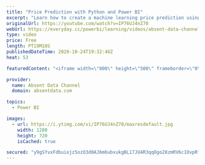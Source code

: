 ```yaml
---
title: "Price Prediction with Python and Power BI"
excerpt: "Learn how to create a machine learning price prediction using Python machine learning linear regression model and a dataset of 54,000 diamonds. This will be ported over to Power BI for a deeper level of interaction.  You can find the files and dataset here: https://github.com/Gaelim/Diamond-Price-Prediction"
originalUrl: https://youtube.com/watch?v=IP76UJ4nZ70
webUrl: https://everyday.cc/powerbi/learning/videos/absent-data-channel-price-prediction-with-python-and-power-bi/
type: video
price: Free
length: PT19M10S
publishedDateTime: 2020-10-24T19:32:46Z
heat: 53

featuredContent: "<iframe width=\"800\" height=\"500\" frameborder=\"0\" src=\"https://www.youtube.com/embed/IP76UJ4nZ70\" allow=\"accelerometer; autoplay; encrypted-media; gyroscope; picture-in-picture\" allowfullscreen></iframe>"

provider:
  name: Absent Data Channel
  domain: absentdata.com

topics:
  - Power BI

images:
  - url: https://i.ytimg.com/vi/IP76UJ4nZ70/maxresdefault.jpg
    width: 1280
    height: 720
    isCached: true

secured: "y9gSYvxFdbuiojz5ozO3d0AJ6m6ubxukgBL17JU4R3qqOgo28zmRV6c1OvpRfgjz67G1655xZGHqL2p7R3KtKxWHmWTbQ9u3ozv8H97aHn7+Y+NM3lyEniyf0StMlMkF6obWHpQX+0VhEs3BvsWuC78oARQLlJzecSDgHANu+cuPwybFSYSWxG+8Qq1Lu8eCpyX7BmUdayUsiBCbcQnvNbGag0z4+k8T4acG+krILwUNEj9T6bzMpc/+GbdUypmezDbvPUlgZNnboBB+Sd2VrmnGesbXOLacftlzjG2kCQiR4BeId5Y8paNgsCjMVrNLthRTqzsPIK1WdDvsh6wwVQEjXAWeC3OKg1Ofo1oHQxha6LWFQvBVi38iTN3UGLh8ZZPlUItfefVuTiGCVPoS94LdlID/snL4zJP0/F1c+dU=;aPA/UCm6HxMUQdMxylUd8g=="
---
```


